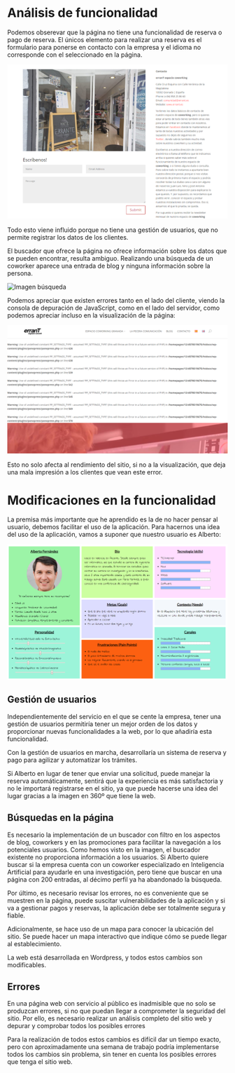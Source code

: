 # Análisis de funcionalidad

Podemos obserevar que la página no tiene una funcionalidad de reserva o pago de reserva. El únicos elemento
para realizar una reserva es el formulario para ponerse en contacto con la empresa y el idioma no corresponde
con el seleccionado en la página.

![Imagen reserva](Reserva.PNG)

Todo esto viene influido porque no tiene una gestión de usuarios, que no permite registrar los datos de los clientes.

El buscador que ofrece la página no ofrece información sobre los datos que se pueden encontrar, resulta ambiguo.
Realizando una búsqueda de un coworker aparece una entrada de blog y ninguna información sobre la persona.

![Imagen búsqueda](Búsqueda.PNG)

Podemos apreciar que existen errores tanto en el lado del cliente, viendo la consola de depuración de JavaScript, como en el lado del
servidor, como podemos apreciar incluso en la visualización de la página:

![Errores](Errores.PNG)

Esto no solo afecta al rendimiento del sitio, si no a la visualización, que deja una mala impresión a los clientes que vean este error.

# Modificaciones en la funcionalidad

La premisa más importante que he aprendido es la de no hacer pensar al usuario, debemos facilitar el uso de la aplicación.
Para hacernos una idea del uso de la aplicación, vamos a suponer que nuestro usuario es Alberto:

![Imagen Alberto](Alberto.PNG)

## Gestión de usuarios

Independientemente del servicio en el que se cente la empresa, tener una gestión de usuarios permitiría tener un mejor orden de los datos y proporcionar nuevas funcionalidades a la web, por lo que añadiría esta funcionalidad.

Con la gestión de usuarios en marcha, desarrollaría un sistema de reserva y pago para agilizar y automatizar los trámites.

Si Alberto en lugar de tener que enviar una solicitud, puede manejar la reserva automáticamente, sentirá que la experiencia es más satisfactoria y no le importará registrarse en el sitio, ya que puede hacerse una idea del lugar gracias a la imagen en 360º que tiene la web.

## Búsquedas en la página

Es necesario la implementación de un buscador con filtro en los aspectos de blog, coworkers y en las promociones para facilitar la navegación a los potenciales usuarios.
Como hemos visto en la imagen, el buscador existente no proporciona información a los usuarios.  Si Alberto quiere buscar si la empresa cuenta con un coworker especializado en Inteligencia Artificial para ayudarle en una investigación, pero tiene que buscar en una página con 200 entradas, al décimo perfil ya ha abandonado la búsqueda.

Por último, es necesario revisar los errores, no es conveniente que se muestren en la página, puede suscitar vulnerabilidades de la aplicación y si va a gestionar pagos y reservas, la aplicación debe ser totalmente segura y fiable.

Adicionalmente, se hace uso de un mapa para conocer la ubicación del sitio. Se puede hacer un mapa interactivo que indique
cómo se puede llegar al establecimiento.

La web está desarrollada en Wordpress, y todos estos cambios son modificables.

## Errores
 
En una página web con servicio al público es inadmisible que no solo se produzcan errores, si no que puedan llegar a comprometer
la seguridad del sitio. Por ello, es necesario realizar un análisis completo del sitio web y depurar y comprobar todos los posibles
errores


Para la realización de todos estos cambios es difícil dar un tiempo exacto, pero con aproximadamente una semana de trabajo
podría implementarse todos los cambios sin problema, sin tener en cuenta los posibles errores que tenga el sitio web.
